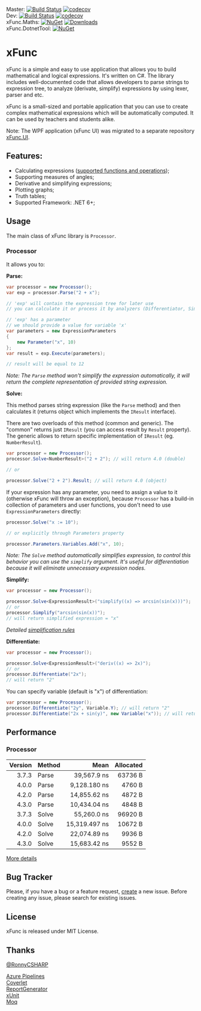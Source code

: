Master: [![Build Status](https://dev.azure.com/exit/xFunc/_apis/build/status/sys27.xFunc?branchName=master)](https://exit.visualstudio.com/xFunc/_build/latest?definitionId=4&branchName=master) [![codecov](https://codecov.io/gh/sys27/xFunc/branch/master/graph/badge.svg)](https://codecov.io/gh/sys27/xFunc)  
Dev: [![Build Status](https://dev.azure.com/exit/xFunc/_apis/build/status/sys27.xFunc?branchName=dev)](https://exit.visualstudio.com/xFunc/_build/latest?definitionId=4&branchName=dev) [![codecov](https://codecov.io/gh/sys27/xFunc/branch/dev/graph/badge.svg)](https://codecov.io/gh/sys27/xFunc)  
xFunc.Maths: [![NuGet](https://img.shields.io/nuget/v/xFunc.Maths.svg)](https://www.nuget.org/packages/xFunc.Maths) [![Downloads](https://img.shields.io/nuget/dt/xFunc.Maths.svg)](https://www.nuget.org/packages/xFunc.Maths)  
xFunc.DotnetTool: [![NuGet](https://img.shields.io/nuget/v/xFunc.DotnetTool.svg)](https://www.nuget.org/packages/xFunc.DotnetTool)

xFunc
=====

xFunc is a simple and easy to use application that allows you to build mathematical and logical expressions. It's written on C#. The library includes well-documented code that allows developers to parse strings to expression tree, to analyze (derivate, simplify) expressions by using lexer, parser and etc.

xFunc is a small-sized and portable application that you can use to create complex mathematical expressions which will be automatically computed. It can be used by teachers and students alike.

Note: The WPF application (xFunc UI) was migrated to a separate repository [xFunc.UI](https://github.com/sys27/xFunc.UI).

## Features:

* Calculating expressions ([supported functions and operations](https://github.com/sys27/xFunc/wiki/Supported-functions-and-operations));
* Supporting measures of angles;
* Derivative and simplifying expressions;
* Plotting graphs;
* Truth tables;
* Supported Framework: .NET 6+;

## Usage

The main class of xFunc library is `Processor`.

### Processor

It allows you to:

**Parse:**

```csharp
var processor = new Processor();
var exp = processor.Parse("2 + x"); 

// 'exp' will contain the expression tree for later use
// you can calculate it or process it by analyzers (Differentiator, Simplifier, etc.)

// 'exp' has a parameter
// we should provide a value for variable 'x'
var parameters = new ExpressionParameters
{
    new Parameter("x", 10)
};
var result = exp.Execute(parameters);

// result will be equal to 12
```

_Note: The `Parse` method won't simplify the expression automatically, it will return the complete representation of provided string expression._

**Solve:**

This method parses string expression (like the `Parse` method) and then calculates it (returns object which implements the `IResult` interface).

There are two overloads of this method (common and generic). The "common" returns just `IResult` (you can access result by `Result` property). The generic allows to return specific implementation of `IResult` (eg. `NumberResult`).

```csharp
var processor = new Processor();
processor.Solve<NumberResult>("2 + 2"); // will return 4.0 (double)

// or

processor.Solve("2 + 2").Result; // will return 4.0 (object)
```

If your expression has any parameter, you need to assign a value to it (otherwise xFunc will throw an exception), because `Processor` has a build-in collection of parameters and user functions, you don't need to use `ExpressionParameters` directly:

```csharp
processor.Solve("x := 10");

// or explicitly through Parameters property

processor.Parameters.Variables.Add("x", 10);
```

_Note: The `Solve` method automatically simplifies expression, to control this behavior you can use the `simplify` argument. It's useful for differentiation because it will eliminate unnecessary expression nodes._

**Simplify:**

```csharp
var processor = new Processor();

processor.Solve<ExpressionResult>("simplify((x) => arcsin(sin(x)))");
// or
processor.Simplify("arcsin(sin(x))");
// will return simplified expression = "x"
```

_Detailed [simplification rules](https://github.com/sys27/xFunc/wiki/Simplification-rules)_

**Differentiate:**

```csharp
var processor = new Processor();

processor.Solve<ExpressionResult>("deriv((x) => 2x)");
// or
processor.Differentiate("2x");
// will return "2"
```

You can specify variable (default is "x") of differentiation:

```csharp
var processor = new Processor();
processor.Differentiate("2y", Variable.Y); // will return "2"
processor.Differentiate("2x + sin(y)", new Variable("x")); // will return "2"
```

## Performance

### Processor

| Version | Method |          Mean | Allocated |
|--------:|--------|--------------:|----------:|
|   3.7.3 | Parse  |   39,567.9 ns |   63736 B |
|   4.0.0 | Parse  |  9,128.180 ns |    4760 B |
|   4.2.0 | Parse  |  14,855.62 ns |    4872 B |
|   4.3.0 | Parse  |  10,434.04 ns |    4848 B |
|   3.7.3 | Solve  |   55,260.0 ns |   96920 B |
|   4.0.0 | Solve  | 15,319.497 ns |   10672 B |
|   4.2.0 | Solve  |  22,074.89 ns |    9936 B |
|   4.3.0 | Solve  |  15,683.42 ns |    9552 B |

[More details](https://github.com/sys27/xFunc/wiki/Performance-Comparison)

## Bug Tracker

Please, if you have a bug or a feature request, [create](https://github.com/sys27/xFunc/issues) a new issue. Before creating any issue, please search for existing issues.

## License

xFunc is released under MIT License.

## Thanks

[@RonnyCSHARP](https://github.com/ronnycsharp)

[Azure Pipelines](https://azure.microsoft.com/en-us/services/devops/pipelines/)  
[Coverlet](https://github.com/coverlet-coverage/coverlet)  
[ReportGenerator](https://github.com/danielpalme/ReportGenerator)  
[xUnit](https://github.com/xunit/xunit)  
[Moq](https://github.com/moq/moq4)
